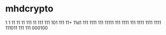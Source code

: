
# mhdcrypto
1
1
11
11
11
111
11
111
111
101
111
11+
11d1
111
1111
111
11111
111
1111
111
1111
1111
1111
111011
111
111
000100
